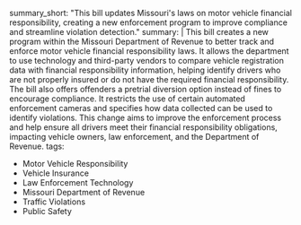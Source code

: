 summary_short: "This bill updates Missouri's laws on motor vehicle financial responsibility, creating a new enforcement program to improve compliance and streamline violation detection."
summary: |
  This bill creates a new program within the Missouri Department of Revenue to better track and enforce motor vehicle financial responsibility laws. It allows the department to use technology and third-party vendors to compare vehicle registration data with financial responsibility information, helping identify drivers who are not properly insured or do not have the required financial responsibility. The bill also offers offenders a pretrial diversion option instead of fines to encourage compliance. It restricts the use of certain automated enforcement cameras and specifies how data collected can be used to identify violations. This change aims to improve the enforcement process and help ensure all drivers meet their financial responsibility obligations, impacting vehicle owners, law enforcement, and the Department of Revenue.
tags:
  - Motor Vehicle Responsibility
  - Vehicle Insurance
  - Law Enforcement Technology
  - Missouri Department of Revenue
  - Traffic Violations
  - Public Safety
